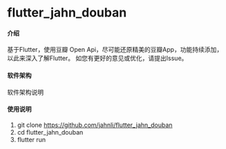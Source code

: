 # flutter_jahn_douban

#### 介绍
基于Flutter，使用豆瓣 Open Api，尽可能还原精美的豆瓣App，功能持续添加，以此来深入了解Flutter。
如您有更好的意见或优化，请提出Issue。

#### 软件架构
软件架构说明



#### 使用说明

1. git clone https://github.com/jahnli/flutter_jahn_douban
2. cd flutter_jahn_douban
3. flutter run

